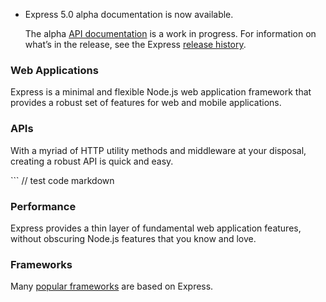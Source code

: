 *   Express 5.0 alpha documentation is now available.
    
    The alpha [API documentation](https://expressjs.com/en/5x/api.html) is a work in progress. For information on what’s in the release, see the Express [release history](https://github.com/expressjs/express/blob/5.0/History.md).
    

### Web Applications

Express is a minimal and flexible Node.js web application framework that provides a robust set of features for web and mobile applications.

### APIs

With a myriad of HTTP utility methods and middleware at your disposal, creating a robust API is quick and easy.

<ShortExercise title="test merge scrape">
    ```
    // test code markdown
</ShortExercise>

### Performance

Express provides a thin layer of fundamental web application features, without obscuring Node.js features that you know and love.

### Frameworks

Many [popular frameworks](https://expressjs.com/en/resources/frameworks.html) are based on Express.
